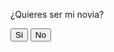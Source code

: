 <html>
<html lang="es">
<head>
    <meta charset="UTF-8">
    <meta name="viewport" content="width=device-width, initial-scale=1.0">
    <title>Quieres?</title>
    <link rel="stylesheet" href="Estilos.css">
</head>
<body>
    
<div class="contenedor">
    <p>¿Quieres ser mi novia?</p>
    <button id="yesBtn">Si</button>
    <button id="noBtn">No</button>
</div>
<script src="index.js "></script>

</body>
</html>

